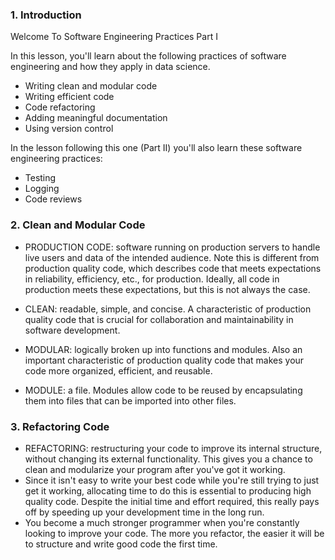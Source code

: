 ### 1. Introduction

Welcome To Software Engineering Practices Part I

In this lesson, you'll learn about the following practices of software engineering and how they apply in data science.

* Writing clean and modular code
* Writing efficient code
* Code refactoring
* Adding meaningful documentation
* Using version control

In the lesson following this one (Part II) you'll also learn these software engineering practices:

* Testing
* Logging
* Code reviews


### 2. Clean and Modular Code

* PRODUCTION CODE: software running on production servers to handle live users and data of the intended audience. Note this is different from production quality code, which describes code that meets expectations in reliability, efficiency, etc., for production. Ideally, all code in production meets these expectations, but this is not always the case.

* CLEAN: readable, simple, and concise. A characteristic of production quality code that is crucial for collaboration and maintainability in software development.

* MODULAR: logically broken up into functions and modules. Also an important characteristic of production quality code that makes your code more organized, efficient, and reusable.

* MODULE: a file. Modules allow code to be reused by encapsulating them into files that can be imported into other files.

### 3. Refactoring Code

* REFACTORING: restructuring your code to improve its internal structure, without changing its external functionality. This gives you a chance to clean and modularize your program after you've got it working.
* Since it isn't easy to write your best code while you're still trying to just get it working, allocating time to do this is essential to producing high quality code. Despite the initial time and effort required, this really pays off by speeding up your development time in the long run.
* You become a much stronger programmer when you're constantly looking to improve your code. The more you refactor, the easier it will be to structure and write good code the first time.





